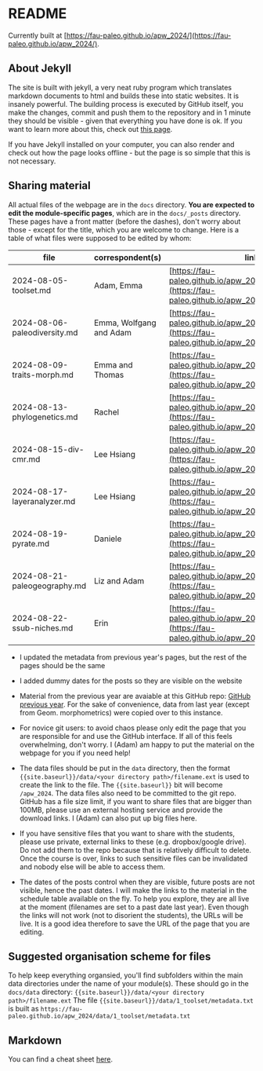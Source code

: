 # README

Currently built at [https://fau-paleo.github.io/apw_2024/](https://fau-paleo.github.io/apw_2024/). 

## About Jekyll

The site is built with jekyll, a very neat ruby program which translates markdown documents to html and builds these into static websites. It is insanely powerful. The building process is executed by GitHub itself, you make the changes, commit and push them to the repository and in 1 minute they should be visible - given that everything you have done is ok. If you want to learn more about this, check out [this page](https://docs.github.com/en/pages/setting-up-a-github-pages-site-with-jekyll). 

If you have Jekyll installed on your computer, you can also render and check out how the page looks offline - but the page is so simple that this is not necessary.  

## Sharing material

All actual files of the webpage are in the `docs` directory. **You are expected to edit the module-specific pages**, which are in the `docs/_posts` directory. These pages have a front matter (before the dashes), don't worry about those - except for the title, which you are welcome to change. Here is a table of what files were supposed to be edited by whom:

| file                         | correspondent(s)        | link                                                                                                         |
|------------------------------|-------------------------|--------------------------------------------------------------------------------------------------------------|
| 2024-08-05-toolset.md        | Adam, Emma              | [https://fau-paleo.github.io/apw_2024/toolset/](https://fau-paleo.github.io/apw_2024/toolset/)               |
| 2024-08-06-paleodiversity.md | Emma, Wolfgang and Adam | [https://fau-paleo.github.io/apw_2024/paleodiversity/](https://fau-paleo.github.io/apw_2024/paleodiversity/) |
| 2024-08-09-traits-morph.md   | Emma and Thomas         | [https://fau-paleo.github.io/apw_2024/morphometrics/](https://fau-paleo.github.io/apw_2024/morphometrics/)   |
| 2024-08-13-phylogenetics.md  | Rachel                  | [https://fau-paleo.github.io/apw_2024/phylogenetics/](https://fau-paleo.github.io/apw_2024/phylogenetics/)   |
| 2024-08-15-div-cmr.md        | Lee Hsiang              | [https://fau-paleo.github.io/apw_2024/cmr/](https://fau-paleo.github.io/apw_2024/cmr/)                       |
| 2024-08-17-layeranalyzer.md  | Lee Hsiang              | [https://fau-paleo.github.io/apw_2024/layeranalyzer/](https://fau-paleo.github.io/apw_2024/layeranalyzer/)   |
| 2024-08-19-pyrate.md         | Daniele                 | [https://fau-paleo.github.io/apw_2024/pyrate_ai/](https://fau-paleo.github.io/apw_2024/pyrate_ai/)           |
| 2024-08-21-paleogeography.md | Liz and Adam            | [https://fau-paleo.github.io/apw_2024/paleogeography/](https://fau-paleo.github.io/apw_2024/paleogeography/) |
| 2024-08-22-ssub-niches.md    | Erin                    | [https://fau-paleo.github.io/apw_2024/ssub-niches/](https://fau-paleo.github.io/apw_2024/ssub-niches/)       |


- I updated the metadata from previous year's pages, but the rest of the pages should be the same

- I added dummy dates for the posts so they are visible on the website 

- Material from the previous year are avaiable at this GitHub repo: [GitHub previous year](https://github.com/FAU-Paleo/apw_2023). For the sake of convenience, data from last year (except from Geom. morphometrics) were copied over to this instance. 

- For novice git users: to avoid chaos please only edit the page that you are responsible for and use the GitHub interface. If all of this feels overwhelming, don't worry. I (Adam) am happy to put the material on the webpage for you if you need help!

- The data files should be put in the `data` directory, then the format `{{site.baseurl}}/data/<your directory path>/filename.ext` is used to create the link to the file. The `{{site.baseurl}}` bit will become `/apw_2024`. The data files also need to be committed to the git repo. GitHub has a file size limit, if you want to share files that are bigger than 100MB, please use an external hosting service and provide the download links. I (Adam) can also put up big files here. 

- If you have sensitive files that you want to share with the students, please use private, external links to these (e.g. dropbox/google drive). Do not add them to the repo because that is relatively difficult to delete. Once the course is over, links to such sensitive files can be invalidated and nobody else will be able to access them.

- The dates of the posts control when they are visible, future posts are not visible, hence the past dates. I will make the links to the material in the schedule table available on the fly. To help you explore, they are all live at the moment (filenames are set to a past date last year). Even though the links will not work (not to disorient the students), the URLs will be live. It is a good idea therefore to save the URL of the page that you are editing. 


## Suggested organisation scheme for files

To help keep everything organsied, you'll find subfolders within the main data directories under the name of your module(s). These should go in the `docs/data` directory: `{{site.baseurl}}/data/<your directory path>/filename.ext`
The file `{{site.baseurl}}/data/1_toolset/metadata.txt` is built as `https://fau-paleo.github.io/apw_2024/data/1_toolset/metadata.txt`


## Markdown

You can find a cheat sheet [here](https://www.markdownguide.org/cheat-sheet/).
